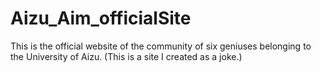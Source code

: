 # Aizu_Aim_officialSite
This is the official website of the community of six geniuses belonging to the University of Aizu. (This is a site I created as a joke.)
